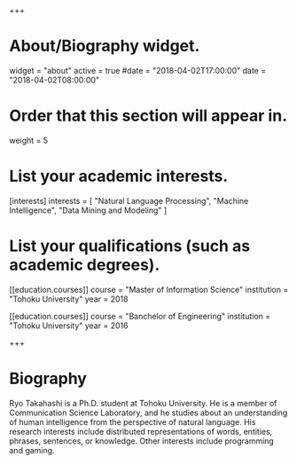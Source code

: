 +++
# About/Biography widget.
widget = "about"
active = true
#date = "2018-04-02T17:00:00"
date = "2018-04-02T08:00:00"

# Order that this section will appear in.
weight = 5

# List your academic interests.
[interests]
  interests = [
    "Natural Language Processing",
    "Machine Intelligence",
    "Data Mining and Modeling"
  ]

# List your qualifications (such as academic degrees).
[[education.courses]]
  course = "Master of Information Science"
  institution = "Tohoku University"
  year = 2018

[[education.courses]]
  course = "Banchelor of Engineering"
  institution = "Tohoku University"
  year = 2016
 
+++

# Biography

Ryo Takahashi is a Ph.D. student at Tohoku University.
He is a member of Communication Science Laboratory,
and he studies about an understanding of human intelligence from the perspective of natural language.
His research interests include distributed representations of words, entities, phrases, sentences, or knowledge.
Other interests include programming and gaming.

